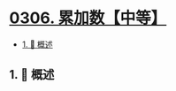 # [0306. 累加数【中等】](https://github.com/tnotesjs/TNotes.leetcode/tree/main/notes/0306.%20%E7%B4%AF%E5%8A%A0%E6%95%B0%E3%80%90%E4%B8%AD%E7%AD%89%E3%80%91)

<!-- region:toc -->

- [1. 📝 概述](#1--概述)

<!-- endregion:toc -->

## 1. 📝 概述

